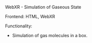 WebXR - Simulation of Gaseous State

Frontend: HTML, WebXR

Functionality:
  - Simulation of gas molecules in a box.
